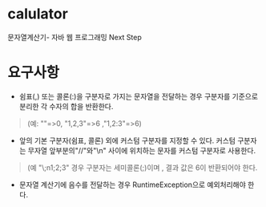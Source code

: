 # calulator
문자열계산기-  자바 웹 프로그래밍 Next Step

<h1> 요구사항 </h1>

* 쉼표(,) 또는 콜론(:)을 구분자로 가지는 문자열을 전달하는 경우 구분자를 기준으로 분리한 각 수자의 합을 반환한다.
> (예: ""=>0, "1,2,3"=>6 ,"1,2:3"=>6)

* 앞의 기본 구분자(쉼표, 콜론) 외에 커스텀 구분자를 지정할 수 있다. 커스텀 구분자는 무자열 앞부분의"//"와"\n" 사이에 위치하는 
문자를 커스텀 구분자로 사용한다.
> (예 "\\;n1;2;3" 경우 구분자는 세미콜론(;)이며 , 결과 값은 6이 반환되어야 한다.

* 문자열 계산기에 음수를 전달하는 경우 RuntimeException으로 예외처리해야 한다.
